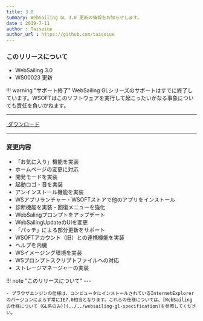 ```yaml
---
title: 3.0
summary: WebSailing GL 3.0 更新の情報をお知らせします。
date : 2019-7-11
author : Taiseiue
author_url : https://github.com/taiseiue
---
```

### このリリースについて

* WebSailing 3.0
* WS00023 更新

!!! warning "サポート終了"
    WebSailing GLシリーズのサポートはすでに終了しています。WSOFTはこのソフトウェアを実行して起こったいかなる事象についても責任を負いかねます。

---
<a href="https://download.wsoft.ws/WS00023" class="btn btn-primary btn-lg"><i class="bi bi-download"></i>&nbsp;ダウンロード</a>

---

### 変更内容
* 「お気に入り」機能を実装
* ホームページの変更に対応
* 開発モードを実装
* 起動ロゴ・音を実装
* アンインストール機能を実装
* WSアプリランチャー・WSOFTストアで他のアプリをインストール
* 診断機能を実装・回復メニューを強化
* WebSalingプロンプトをアップデート
* WebSailingUpdateのUIを変更
* 「パッチ」による部分更新をサポート
* WSOFTアカウント（旧）との連携機能を実装
* ヘルプを内臓
* WSイメージング環境を実装
* WSプロンプトスクリプトファイルへの対応
* ストレージマネージャーの実装

!!! note "このリリースについて"
    ---
    
    - ブラウザエンジンの仕様は、コンピュータにインストールされているInternetExplorerのバージョンによらず常にIE7.0相当となります。これらの仕様については、[WebSailingの仕様について（GL系のみ）](../../websailing-gl-specification)を参照してください。